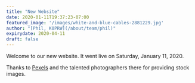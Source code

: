 ```yaml
---
title: "New Website"
date: 2020-01-11T19:37:23-07:00
featured_image: '/images/white-and-blue-cables-2881229.jpg'
author: "[Phil, K0PRW](/about/team/phil)"
expirydate: 2020-04-11
draft: false
---
```


Welcome to our new website. It went live on Saturday, January 11, 2020.

<!--more-->

Thanks to [Pexels](https://www.pexels.com/) and the talented photographers there for providing stock images.